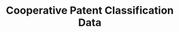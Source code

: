 ---
bigquery: https://console.cloud.google.com/bigquery?p=patents-public-data&d=cpc&page=dataset
citation: '“Cooperative Patent Classification” by the EPO and USPTO, for public use. '
contributors: EPO, USPTO
cost: None
description: Cooperative Patent Classification Data contains the scheme and definitions
  of the Cooperative Patent Classification system for classifying patent documents.
  The CPC is the result of a partnership between the EPO and the USPTO in their joint
  effort to develop a common, internationally compatible classification system for
  technical documents, in particular patent publications, which will be used by both
  offices in the patent granting process
documentation: https://www.cooperativepatentclassification.org/cpcSchemeAndDefinitions
last_edit: Mon, 04 Apr 2022 19:07:06 GMT
location: https://www.cooperativepatentclassification.org/index
maintained_by: USPTO, EPO
schema_fields: '[''title_part'', ''title_full'', ''informativeReferences'', ''not_allocatable'',
  ''additional_only'', ''symbol'', ''childGroups'', ''breakdownCode'', ''residualReferences'',
  ''ipc_concordant'', ''level'', ''breakdown_code'', ''limiting_references'', ''application_references'',
  ''glossary'', ''synonyms'', ''date_revised'', ''dateRevised'', ''residual_references'',
  ''parents'', ''ipcConcordant'', ''sizeCache'', ''titleFull'', ''children'', ''status'',
  ''titlePart'', ''definition'', ''notAllocatable'', ''child_groups'', ''limitingReferences'',
  ''informative_references'', ''applicationReferences'']'
shortname: cooperative_patent_classification
tags:
- patents
- science
title: Cooperative Patent Classification Data
uuid: 984374a7-16e9-4b35-9445-458daceb01bf
---